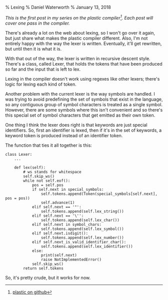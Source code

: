 % Lexing
% Daniel Waterworth
% January 13, 2018

_This is the first post in my series on the plastic compiler[^1]. Each post
will cover one pass in the compiler._

There's already a lot on the web about lexing, so I won't go over it
again, but just share what makes the plastic compiler different. Also,
I'm not entirely happy with the way the lexer is written. Eventually,
it'll get rewritten, but until then it is what it is.

With that out of the way, the lexer is written in recursive descent
style. There's a class, called Lexer, that holds the tokens that have
been produced so far and the input that is left to lex.

Lexing in the compiler doesn't work using regexes like other lexers;
there's logic for lexing each kind of token.

Another problem with the current lexer is the way symbols are handled.
I was trying to avoid predefining the set of symbols that exist in
the language, so any contiguous group of symbol characters is treated
as a single symbol. However, there are some symbols where this isn't
convenient and so there's this special set of symbol characters that get
emitted as their own token.

One thing I think the lexer does right is that keywords are just special
identifiers. So, first an identifier is lexed, then if it's in the set of
keywords, a keyword token is produced instead of an identifier token.

The function that ties it all together is this:

~~~~ {.python}
class Lexer:
    ...

    def lex(self):
        # ws stands for whitespace
        self.skip_ws()
        while not self.eof():
            pos = self.pos
            if self.next in special_symbols:
                self.tokens.append(Token(special_symbols[self.next], pos = pos))
                self.advance(1)
            elif self.next == '"':
                self.tokens.append(self.lex_string())
            elif self.next == '\'':
                self.tokens.append(self.lex_char())
            elif self.next in symbol_chars:
                self.tokens.append(self.lex_symbol())
            elif self.next.isdigit():
                self.tokens.append(self.lex_number())
            elif self.next_is_valid_identifier_char():
                self.tokens.append(self.lex_identifier())
            else:
                print(self.next)
                raise NotImplementedError()
            self.skip_ws()
        return self.tokens
~~~~

So, it's pretty crude, but it works for now.

[^1]: [plastic on github](https://github.com/danielwaterworth/plastic-v2)
